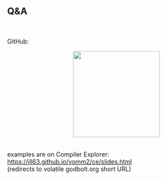 ## Q&A

<br/>

GitHub:
<center>
<img src="/resources/qr.png" height="200" width="200" />
</center>

<br/>

examples are on Compiler Explorer: https://jll63.github.io/yomm2/ce/slides.html<br/>(redirects to volatile godbolt.org short URL)<br/>
